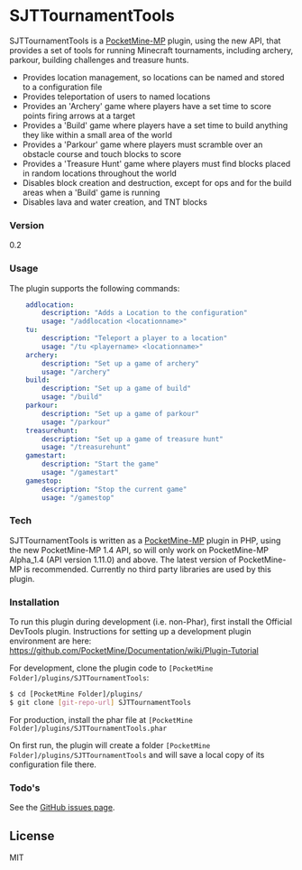 # SJTTournamentTools

SJTTournamentTools is a [PocketMine-MP] plugin, using the new API, that provides a set of tools for running Minecraft tournaments, including archery, parkour, building challenges and treasure hunts.

  - Provides location management, so locations can be named and stored to a configuration file
  - Provides teleportation of users to named locations
  - Provides an 'Archery' game where players have a set time to score points firing arrows at a target
  - Provides a 'Build' game where players have a set time to build anything they like within a small area of the world
  - Provides a 'Parkour' game where players must scramble over an obstacle course and touch blocks to score
  - Provides a 'Treasure Hunt' game where players must find blocks placed in random locations throughout the world
  - Disables block creation and destruction, except for ops and for the build areas when a 'Build' game is running
  - Disables lava and water creation, and TNT blocks


### Version
0.2

### Usage

The plugin supports the following commands:

```yaml
    addlocation:
        description: "Adds a Location to the configuration"
        usage: "/addlocation <locationname>"
    tu:
        description: "Teleport a player to a location"
        usage: "/tu <playername> <locationname>"
    archery:
        description: "Set up a game of archery"
        usage: "/archery"
    build:
        description: "Set up a game of build"
        usage: "/build"
    parkour:
        description: "Set up a game of parkour"
        usage: "/parkour"
    treasurehunt:
        description: "Set up a game of treasure hunt"
        usage: "/treasurehunt"
    gamestart:
        description: "Start the game"
        usage: "/gamestart"
    gamestop:
        description: "Stop the current game"
        usage: "/gamestop"
```

### Tech

SJTTournamentTools is written as a [PocketMine-MP] plugin in PHP, using the new PocketMine-MP 1.4 API, so will only work on PocketMine-MP Alpha_1.4 (API version 1.11.0) and above.  The latest version of PocketMine-MP is recommended.  Currently no third party libraries are used by this plugin.

### Installation

To run this plugin during development (i.e. non-Phar), first install the Official DevTools plugin. Instructions for setting up a development plugin environment are here: https://github.com/PocketMine/Documentation/wiki/Plugin-Tutorial

For development, clone the plugin code to `[PocketMine Folder]/plugins/SJTTournamentTools`:

```sh
$ cd [PocketMine Folder]/plugins/
$ git clone [git-repo-url] SJTTournamentTools
```

For production, install the phar file at `[PocketMine Folder]/plugins/SJTTournamentTools.phar`

On first run, the plugin will create a folder `[PocketMine Folder]/plugins/SJTTournamentTools` and will save a local copy of its configuration file there.


### Todo's

See the [GitHub issues page].


License
----

MIT


[PocketMine-MP]:http://www.pocketmine.net/
[GitHub issues page]:../../issues

